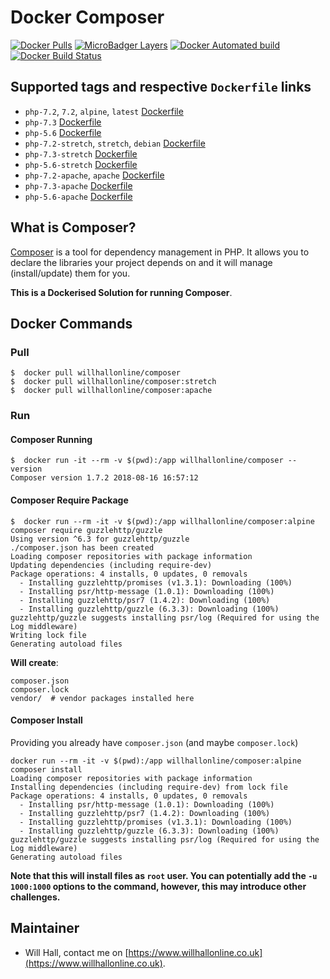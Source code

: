 # Docker Composer

[![Docker Pulls](https://img.shields.io/docker/pulls/willhallonline/composer.svg)][hub] [![MicroBadger Layers](https://img.shields.io/microbadger/layers/willhallonline/composer/alpine.svg)][microbadger] [![Docker Automated build](https://img.shields.io/docker/automated/willhallonline/composer.svg)][hub] [![Docker Build Status](https://img.shields.io/docker/build/jrottenberg/ffmpeg.svg)][hub]

## Supported tags and respective ```Dockerfile``` links
* ```php-7.2```, ```7.2```, ```alpine```, ```latest``` [Dockerfile](https://github.com/willhallonline/docker-composer/blob/master/php72/alpine/Dockerfile)
* ```php-7.3``` [Dockerfile](https://github.com/willhallonline/docker-composer/blob/master/php73/alpine/Dockerfile)
* ```php-5.6``` [Dockerfile](https://github.com/willhallonline/docker-composer/blob/master/php56/alpine/Dockerfile)
* ```php-7.2-stretch```, ```stretch```, ```debian``` [Dockerfile](https://github.com/willhallonline/docker-composer/blob/master/php72/stretch/Dockerfile)
* ```php-7.3-stretch``` [Dockerfile](https://github.com/willhallonline/docker-composer/blob/master/php73/stretch/Dockerfile)
* ```php-5.6-stretch``` [Dockerfile](https://github.com/willhallonline/docker-composer/blob/master/php56/stretch/Dockerfile)
* ```php-7.2-apache```, ```apache``` [Dockerfile](https://github.com/willhallonline/docker-composer/blob/master/php72/apache/Dockerfile)
* ```php-7.3-apache``` [Dockerfile](https://github.com/willhallonline/docker-composer/blob/master/php73/apache/Dockerfile)
* ```php-5.6-apache``` [Dockerfile](https://github.com/willhallonline/docker-composer/blob/master/php72/apache/Dockerfile)

## What is Composer?

[Composer](https://getcomposer.org) is a tool for dependency management in PHP. It allows you to declare the libraries your project depends on and it will manage (install/update) them for you.

**This is a Dockerised Solution for running Composer**.

## Docker Commands

### Pull

```
$  docker pull willhallonline/composer
$  docker pull willhallonline/composer:stretch
$  docker pull willhallonline/composer:apache
```

### Run

#### Composer Running

```
$  docker run -it --rm -v $(pwd):/app willhallonline/composer --version
Composer version 1.7.2 2018-08-16 16:57:12
```

#### Composer Require Package

```
$  docker run --rm -it -v $(pwd):/app willhallonline/composer:alpine composer require guzzlehttp/guzzle
Using version ^6.3 for guzzlehttp/guzzle
./composer.json has been created
Loading composer repositories with package information
Updating dependencies (including require-dev)
Package operations: 4 installs, 0 updates, 0 removals
  - Installing guzzlehttp/promises (v1.3.1): Downloading (100%)         
  - Installing psr/http-message (1.0.1): Downloading (100%)         
  - Installing guzzlehttp/psr7 (1.4.2): Downloading (100%)         
  - Installing guzzlehttp/guzzle (6.3.3): Downloading (100%)         
guzzlehttp/guzzle suggests installing psr/log (Required for using the Log middleware)
Writing lock file
Generating autoload files
```

**Will create**:

```
composer.json
composer.lock
vendor/  # vendor packages installed here
```

#### Composer Install

Providing you already have ```composer.json``` (and maybe ```composer.lock```)

```
docker run --rm -it -v $(pwd):/app willhallonline/composer:alpine composer install
Loading composer repositories with package information
Installing dependencies (including require-dev) from lock file
Package operations: 4 installs, 0 updates, 0 removals
  - Installing psr/http-message (1.0.1): Downloading (100%)         
  - Installing guzzlehttp/psr7 (1.4.2): Downloading (100%)         
  - Installing guzzlehttp/promises (v1.3.1): Downloading (100%)         
  - Installing guzzlehttp/guzzle (6.3.3): Downloading (100%)         
guzzlehttp/guzzle suggests installing psr/log (Required for using the Log middleware)
Generating autoload files
```

**Note that this will install files as ```root``` user. You can potentially add the ```-u 1000:1000``` options to the command, however, this may introduce other challenges.** 

## Maintainer

* Will Hall, contact me on [https://www.willhallonline.co.uk](https://www.willhallonline.co.uk).

[hub]: https://hub.docker.com/r/willhallonline/composer
[microbadger]: https://microbadger.com/images/willhallonline/composer
